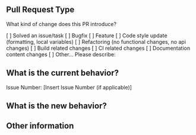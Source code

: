 ## Pull Request Type

What kind of change does this PR introduce?

[ ] Solved an issue/task
[ ] Bugfix
[ ] Feature
[ ] Code style update (formatting, local variables)
[ ] Refactoring (no functional changes, no api changes)
[ ] Build related changes
[ ] CI related changes
[ ] Documentation content changes
[ ] Other... Please describe:

## What is the current behavior?
<!-- Please describe the current behavior that you are modifying, or link to a relevant issue. -->

Issue Number: [Insert Issue Number (if applicable)]

## What is the new behavior?

<!-- Please describe the new behavior after your changes. -->

## Other information

<!-- Any other information that is important to this PR such as screenshots of how the component looks before and after the change, etc. -->

<!-- Remember NOT to close the Pull Request yourself, wait until it gets merged or changes are requested. -->
<!-- If you are asked to make changes to your code, you can do so by committing them to the same branch. There is no need to close the current Pull Request and open a new one. -->
